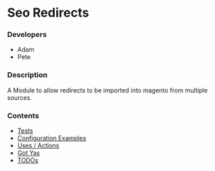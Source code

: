 <h1>Seo Redirects</h1>

<h3>Developers</h3>
<p>
<ul>
        <li>Adam</li>
        <li>Pete</li>
    </ul>
</p>

<h3>Description</h3>
<p>
    A Module to allow redirects to be imported into magento from multiple sources.
</p>

<h3>Contents</h3>
<ul>
    <li><a href="docs/tests.md">Tests</a></li>
    <li><a href="">Configuration Examples</a></li>
    <li><a href="">Uses / Actions</a></li>
    <li><a href="">Got Yas</a></li>
    <li><a href="">TODOs</a></li>
</ul>
